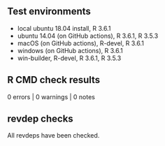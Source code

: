 ## Test environments
* local ubuntu 18.04 install, R 3.6.1
* ubuntu 14.04 (on GitHub actions), R 3.6.1, R 3.5.3
* macOS (on GitHub actions), R-devel, R 3.6.1
* windows (on GitHub actions), R 3.6.1
* win-builder, R-devel, R 3.6.1, R 3.5.3

## R CMD check results

0 errors | 0 warnings | 0 notes

## revdep checks

All revdeps have been checked.
